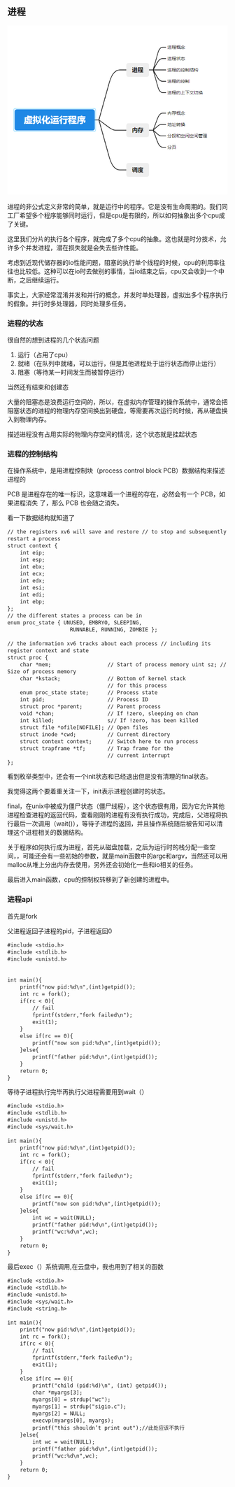 ## 进程

![导图](./pic/1.png)

进程的非公式定义非常的简单，就是运行中的程序。它是没有生命周期的。我们同工厂希望多个程序能够同时运行，但是cpu是有限的，所以如何抽象出多个cpu成了关键。

这里我们分片的执行各个程序，就完成了多个cpu的抽象。这也就是时分技术，允许多个并发进程，潜在损失就是会失去些许性能。

考虑到近现代储存器的io性能问题，阻塞的执行单个线程的时候，cpu的利用率往往也比较低。这种可以在io时去做别的事情，当io结束之后，cpu又会收到一个中断，之后继续运行。

事实上，大家经常混淆并发和并行的概念，并发时单处理器，虚拟出多个程序执行的假象。并行时多处理器，同时处理多任务。

### 进程的状态

很自然的想到进程的几个状态问题

1. 运行（占用了cpu）
2. 就绪（在队列中就绪，可以运行，但是其他进程处于运行状态而停止运行）
3. 阻塞（等待某一时间发生而被暂停运行）

当然还有结束和创建态

大量的阻塞态是浪费运行空间的，所以，在虚拟内存管理的操作系统中，通常会把阻塞状态的进程的物理内存空间换出到硬盘，等需要再次运⾏的时候，再从硬盘换⼊到物理内存。

描述进程没有占⽤实际的物理内存空间的情况，这个状态就是挂起状态

### 进程的控制结构

在操作系统中，是⽤进程控制块（process control block   PCB）数据结构来描述进程的

PCB 是进程存在的唯⼀标识，这意味着⼀个进程的存在，必然会有⼀个 PCB，如果进程消失 了，那么 PCB 也会随之消失。

看一下数据结构就知道了

```
// the registers xv6 will save and restore // to stop and subsequently restart a process 
struct context {
    int eip;
    int esp;
    int ebx;
    int ecx;
    int edx;
    int esi;
    int edi;
    int ebp; 
};
// the different states a process can be in 
enum proc_state { UNUSED, EMBRYO, SLEEPING,
					RUNNABLE, RUNNING, ZOMBIE };
					
// the information xv6 tracks about each process // including its register context and state 
struct proc {
	char *mem; 					// Start of process memory uint sz; // Size of process memory 
	char *kstack; 				// Bottom of kernel stack
    							// for this process
    enum proc_state state;     	// Process state 
    int pid;                    // Process ID
    struct proc *parent;       	// Parent process
    void *chan; 				// If !zero, sleeping on chan 
    int killed; 				s// If !zero, has been killed
    struct file *ofile[NOFILE]; // Open files
    struct inode *cwd;         	// Current directory
    struct context context;    	// Switch here to run process
    struct trapframe *tf;     	// Trap frame for the
    							// current interrupt
};			
```

看到枚举类型中，还会有一个init状态和已经退出但是没有清理的final状态。

我觉得这两个要着重关注一下，init表示进程创建时的状态。

final，在unix中被成为僵尸状态（僵尸线程），这个状态很有用，因为它允许其他进程检查进程的返回代码，查看刚刚的进程有没有执行成功，完成后，父进程将执行最后一次调用（wait()），等待子进程的返回，并且操作系统随后被告知可以清理这个进程相关的数据结构。

关于程序如何执行成为进程，首先从磁盘加载，之后为运行时的栈分配一些空间，，可能还会有一些初始的参数，就是main函数中的argc和argv，当然还可以用malloc从堆上分出内存去使用，另外还会初始化一些和io相关的任务。

最后进入main函数，cpu的控制权转移到了新创建的进程中。

### 进程api

首先是fork

父进程返回子进程的pid，子进程返回0

```
#include <stdio.h>
#include <stdlib.h>
#include <unistd.h>


int main(){
    printf("now pid:%d\n",(int)getpid());
    int rc = fork();
    if(rc < 0){
        // fail
        fprintf(stderr,"fork failed\n");
        exit(1);
    }
    else if(rc == 0){
        printf("now son pid:%d\n",(int)getpid());
    }else{
        printf("father pid:%d\n",(int)getpid());
    }
    return 0;
}
```

等待子进程执行完毕再执行父进程需要用到wait（）

```
#include <stdio.h>
#include <stdlib.h>
#include <unistd.h>
#include <sys/wait.h>

int main(){
    printf("now pid:%d\n",(int)getpid());
    int rc = fork();
    if(rc < 0){
        // fail
        fprintf(stderr,"fork failed\n");
        exit(1);
    }
    else if(rc == 0){
        printf("now son pid:%d\n",(int)getpid());
    }else{
        int wc = wait(NULL);
        printf("father pid:%d\n",(int)getpid());
        printf("wc:%d\n",wc);
    }
    return 0;
}
```

最后exec（）系统调用,在云盘中，我也用到了相关的函数

```
#include <stdio.h>
#include <stdlib.h>
#include <unistd.h>
#include <sys/wait.h>
#include <string.h>

int main(){
    printf("now pid:%d\n",(int)getpid());
    int rc = fork();
    if(rc < 0){
        // fail
        fprintf(stderr,"fork failed\n");
        exit(1);
    }
    else if(rc == 0){
        printf("child (pid:%d)\n", (int) getpid());
        char *myargs[3];
        myargs[0] = strdup("wc");  
        myargs[1] = strdup("sigio.c"); 
        myargs[2] = NULL;          
        execvp(myargs[0], myargs); 
        printf("this shouldn’t print out");//此处应该不执行
    }else{
        int wc = wait(NULL);
        printf("father pid:%d\n",(int)getpid());
        printf("wc:%d\n",wc);
    }
    return 0;
}
```

